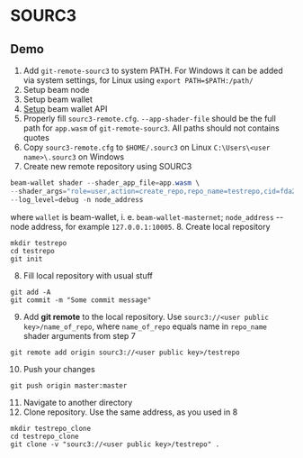 # SOURC3

## Demo
1. Add `git-remote-sourc3` to system PATH. For Windows it can be added via system settings, for Linux using `export PATH=$PATH:/path/`
2. Setup beam node
3. Setup beam wallet
4. [Setup](https://github.com/BeamMW/beam/wiki/Beam-wallet-protocol-API#running-wallet-api) beam wallet API
5. Properly fill `sourc3-remote.cfg`. `--app-shader-file` should be the full path for `app.wasm` of `git-remote-sourc3`. All paths should not contains quotes
6. Copy `sourc3-remote.cfg` to `$HOME/.sourc3` on Linux `C:\Users\<user name>\.sourc3` on Windows
7. Create new remote repository using SOURC3
```powershell
beam-wallet shader --shader_app_file=app.wasm \
--shader_args="role=user,action=create_repo,repo_name=testrepo,cid=fda210a4af51fdd2ce1d2a1c0307734ce6fef30b3eec4c04c4d7494041f2dd10" \
--log_level=debug -n node_address
```
where `wallet` is beam-wallet, i. e. `beam-wallet-masternet`; `node_address` -- node address, for example `127.0.0.1:10005`.
8. Create local repository
```
mkdir testrepo
cd testrepo
git init
```
8. Fill local repository with usual stuff
```
git add -A
git commit -m "Some commit message"
```
9. Add __git remote__ to the local repository. Use `sourc3://<user public key>/name_of_repo`, where `name_of_repo` equals name in `repo_name` shader arguments from step 7
```
git remote add origin sourc3://<user public key>/testrepo
```
10. Push your changes
```
git push origin master:master
```
11. Navigate to another directory
12. Clone repository. Use the same address, as you used in 8
```
mkdir testrepo_clone
cd testrepo_clone
git clone -v "sourc3://<user public key>/testrepo" .
```
